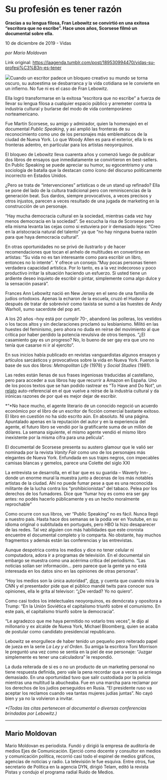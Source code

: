 # Su profesión es tener razón

**Gracias a su lengua filosa, Fran Lebowitz se convirtió en una exitosa “escritora que no escribe”. Hace unos años, Scorsese filmó un documental sobre ella.**

10 de diciembre de 2019 - Vidas

_por Mario Moldovan_

Link original: https://laagenda.tumblr.com/post/189530994470/vidas-su-profesi%C3%B3n-es-tener

![](https://64.media.tumblr.com/f3a607934f07a885d755ea4a8987bb68/23e83b14e4c473a9-ec/s500x750/ece5cf674106a817b6d0273714b6232b446ae99b.jpg)Cuando un escritor padece un bloqueo creativo su mundo se torna oscuro, su autoestima se desbarranca y la vida cotidiana se le convierte en un infierno. No fue ni es el caso de Fran Lebowitz. 

Ella logró transformarse en la exitosa “escritora que no escribe” a fuerza de llevar su lengua filosa a cualquier espacio público y arremeter contra la industria cultural y burlarse del modo de vida contemporáneo norteamericano.

Fue Martín Scorsese, su amigo y admirador, quien  la homenajeó en el documental *Public Speaking*,  y así amplió las fronteras de su reconocimiento como uno de los personajes más emblemáticos de la ciudad de Nueva York. Lo que Woody Allen es para el exterior, ella lo es fronteras adentro, en particular para los artistas neoyorquinos.

El bloqueo de Lebowitz lleva cuarenta años y comenzó luego de publicar dos libros de ensayos que inmediatamente se convirtieron en best-sellers.  En Public Speaking  se puede apreciar su humor, su egocentrismo y una sociología de batalla que la destacan como ícono del discurso políticamente incorrecto en Estados Unidos.

¿Pero se trata de “intervenciones” artísticas o de un stand up refinado? Ella se pone del lado de la cultura tradicional pero con reminiscencias de la generación beat. Sus dardos, siempre provocativos, a veces precisos y otros injustos, parecen a veces resultado de una jugada de marketing en la construcción de un personaje.

 “Hay mucha democracia cultural en la sociedad, mientras cada vez hay  menos democracia en la sociedad”. Se escucha la risa de Scorsese pero ella misma levanta las cejas como si estuviera por ir demasiado lejos: “Creo en la aristocracia natural del talento”  ya que “no hay ninguna buena razón para que haya democracia cultural”. 

En otras oportunidades no se privó de ilustrarlo y de hacer recomendaciones que tocan el anhelo de multitudes en convertirse en artistas: “Su vida no es tan interesante como para escribir un libro, entonces no lo intente”*.* Y ofrece un consejo.“Muy pocas personas tienen verdadera capacidad artística. Por lo tanto, es a la vez indecoroso y poco productivo irritar la situación haciendo un esfuerzo. Si usted tiene un ardiente deseo inquieto de escribir o pintar, simplemente coma algo dulce y la sensación pasará”.



Frances Ann Lebowitz nació en New Jersey en el seno de una familia de judíos ortodoxos. Apenas la echaron de la escuela,  cruzó el Hudson y después de tratar de sobrevivir como taxista se sumó a las huestes de Andy Warholl, sumo sacerdote del pop art. 

A los 20 años –hoy está por cumplir 70-, abandonó las polleras, los vestidos o los tacos altos y sin declaraciones proclamó su lesbianismo. Militó en las huestes del feminismo, pero ahora no duda en reírse del movimiento al que critica por haber perdido la potencia revulsiva de otros tiempos. “¿El casamiento gay es un progreso? No, lo bueno de ser gay era que uno no tenía que casarse ni ir al ejercito”.

En sus inicios había publicado en revistas vanguardistas algunos ensayos y artículos sarcásticos y provocativos sobre la vida en Nueva York. Fueron la base de sus dos libros: *Metropolitan Life* (1978) y *Social Studies* (1981). 

Las redes están llenas de sus frases ingeniosas traducidas al castellano, pero  para acceder a sus libros hay que recurrir a Amazon en España. Uno de los pocos textos que se han podido rastrear es “To Have and Do Not”, un [relato](https://t.umblr.com/redirect?z=http%3A%2F%2Fwww.apple.com%2Fla&t=OGVlMjVhNTcxNzIyNzQxNzRhNTI3MGEwYTMyMzlmYjRlODVjNTAyMixqbmdDODNScQ%3D%3D&b=t%3AXDz46txpppLgDp7rJlWQpw&p=https%3A%2F%2Flaagenda.tumblr.com%2Fpost%2F189530994470%2Fvidas-su-profesi%25C3%25B3n-es-tener&m=1&ts=1705436806) auto-referencial en el que vuelve a reírse de la industria cultural y da irónicas razones de por qué es mejor dejar de escribir.

*“*No hace mucho, el agente literario de un conocido negoció un acuerdo económico por el libro de un escritor de ficción comercial bastante exitoso. El libro en cuestión no ha sido escrito aún. En absoluto. Ni una página. Apuntalado apenas en la reputación del autor y en la experiencia del agente, el futuro libro se vendió por la gratificante suma de un millón de dólares. La semana siguiente, el mismo agente vendió el mismo libro inexistente por la misma cifra para una película”.

El documental de Scorsese presenta su austero glamour que le valió ser nominada por la revista *Vanity Fair* como uno de los personajes más elegantes de Nueva York. Enfundada en sus trajes negros, con impecables camisas blancas y  gemelos, parece una Colette del siglo XXI

La entrevista se desarrolla, en el  bar que es su guarida – Waverly Inn- , donde un enorme mural la muestra junto a decenas de los más notables artistas de la ciudad. Ahí no puede fumar pese a que es una reconocida militante de la lucha contra los “prohibicionistas” del tabaco. Pelea por los derechos de los fumadores. Dice que “fumar hoy es como era ser gay antes: no podés hacerlo públicamente y es un hecho moralmente reprochable”

Como ocurre con sus libros, ver “Public Speaking” no es fácil. Nunca llegó a nuestro país. Hasta hace dos semanas se la podía ver en Youtube, en su idioma original o subtitulada en portugués, pero HBO la hizo desaparecer de las redes. Tal vez alguien con más habilidades que este cronista encuentre el documental completo y lo comparta. No obstante, hay muchos fragmentos y además están las conferencias y las entrevistas. 

Aunque despotrica contra los medios y dice no tener celular ni computadora, adora ir a programas de televisión. En el documental sin embargo se muestra como una acérrima crítica del periodismo. “Las noticias solían ser información… pero parece que la gente ya no está interesada en los datos sino en las opiniones de otras personas”. 

“Hoy los medios son la única autoridad”*,* [dice](https://www.youtube.com/watch?time_continue=5&v=3y9mNd7qgE0&feature=emb_logo), y cuenta que cuando mira la CNN y el presentador pide que el público mandé twits para conocer sus opiniones, ella le grita al televisor: “¿De verdad? Yo no quiero”.

Como casi todos los intelectuales neoyorquinos, es demócrata y opositora a Trump: “En la Unión Soviética el capitalismo triunfó sobre el comunismo. En este país, el capitalismo triunfó sobre la democracia”.

“Le agradezco que me haya permitido no votarlo tres veces”, le dijo al millonario y ex alcalde de Nueva York, Michael Bloomberg, quien se acaba de postular como candidato presidencial republicano.

Lebowitz se enorgullece de haber tenido un pequeño pero reiterado papel de jueza en la serie *La Ley y el Orden*. Su amiga la escritora Toni Morrison le preguntó una vez como se sentía en la piel de ese personaje: “Juzgar simplemente es tener una calculadora” le respondió.

La duda reiterada de si es o no un producto de un marketing personal no tiene respuesta definida, pero vale la pena recordar que a veces se arriesga demasiado. En una oportunidad tuvo que salir custodiada por la policía mientras una multitud la abucheaba. Fue en una marcha para reclamar por los derechos de los judíos perseguidos en Rusia. “El presidente ruso va aceptar los reclamos cuando vea tantas mujeres judías juntas”. No cayó bien y ya no la volvieron a invitar.

  
*\*(Todas las citas pertenecen al documental o diversas conferencias brindadas por Lebowitz.)*



---

Mario Moldovan
--------------

 Mario Moldovan es periodista. Fundó y dirigió la empresa de auditoría de medios Ejes de Comunicación. Ejerció como docente y consultor en medios y comunicación política, recorrió casi todo el espinel de medios gráficos, agencias de noticias y radio. La televisión le fue esquiva. Entre otros, fue secretario de Política en la agencia DYN, dirigió Telam, editó la revista Pistas y condujo el programa radial Ruido de Medios. 

